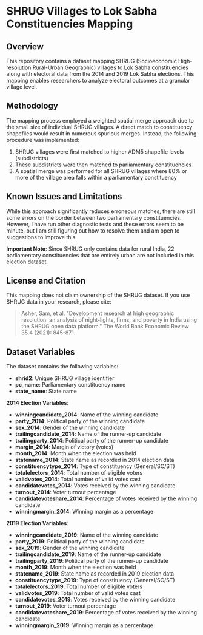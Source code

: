 # SHRUG Villages to Lok Sabha Constituencies Mapping

## Overview

This repository contains a dataset mapping SHRUG (Socioeconomic High-resolution Rural-Urban Geographic) villages to Lok Sabha constituencies along with electoral data from the 2014 and 2019 Lok Sabha elections. This mapping enables researchers to analyze electoral outcomes at a granular village level.

## Methodology

The mapping process employed a weighted spatial merge approach due to the small size of individual SHRUG villages. A direct match to constituency shapefiles would result in numerous spurious merges. Instead, the following procedure was implemented:

1. SHRUG villages were first matched to higher ADM5 shapefile levels (subdistricts)
2. These subdistricts were then matched to parliamentary constituencies
3. A spatial merge was performed for all SHRUG villages where 80% or more of the village area falls within a parliamentary constituency

## Known Issues and Limitations

While this approach significantly reduces erroneous matches, there are still some errors on the border between two parliamentary constituencies. However, I have run other diagnostic tests and these errors seem to be minute, but I am still figuring out how to resolve them and am open to suggestions to improve this.

**Important Note**: Since SHRUG only contains data for rural India, 22 parliamentary constituencies that are entirely urban are not included in this election dataset.

## License and Citation

This mapping does not claim ownership of the SHRUG dataset. If you use SHRUG data in your research, please cite:

> Asher, Sam, et al. "Development research at high geographic resolution: an analysis of night-lights, firms, and poverty in India using the SHRUG open data platform." The World Bank Economic Review 35.4 (2021): 845-871.

## Dataset Variables

The dataset contains the following variables:

* **shrid2**: Unique SHRUG village identifier
* **pc_name**: Parliamentary constituency name
* **state_name**: State name

**2014 Election Variables**:
* **winningcandidate_2014**: Name of the winning candidate
* **party_2014**: Political party of the winning candidate
* **sex_2014**: Gender of the winning candidate
* **trailingcandidate_2014**: Name of the runner-up candidate
* **trailingparty_2014**: Political party of the runner-up candidate
* **margin_2014**: Margin of victory (votes)
* **month_2014**: Month when the election was held
* **statename_2014**: State name as recorded in 2014 election data
* **constituencytype_2014**: Type of constituency (General/SC/ST)
* **totalelectors_2014**: Total number of eligible voters
* **validvotes_2014**: Total number of valid votes cast
* **candidatevotes_2014**: Votes received by the winning candidate
* **turnout_2014**: Voter turnout percentage
* **candidatevoteshare_2014**: Percentage of votes received by the winning candidate
* **winningmargin_2014**: Winning margin as a percentage

**2019 Election Variables**:
* **winningcandidate_2019**: Name of the winning candidate
* **party_2019**: Political party of the winning candidate
* **sex_2019**: Gender of the winning candidate
* **trailingcandidate_2019**: Name of the runner-up candidate
* **trailingparty_2019**: Political party of the runner-up candidate
* **month_2019**: Month when the election was held
* **statename_2019**: State name as recorded in 2019 election data
* **constituencytype_2019**: Type of constituency (General/SC/ST)
* **totalelectors_2019**: Total number of eligible voters
* **validvotes_2019**: Total number of valid votes cast
* **candidatevotes_2019**: Votes received by the winning candidate
* **turnout_2019**: Voter turnout percentage
* **candidatevoteshare_2019**: Percentage of votes received by the winning candidate
* **winningmargin_2019**: Winning margin as a percentage
